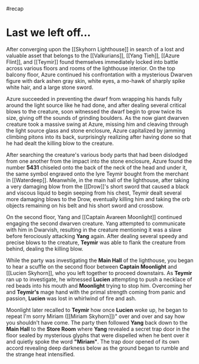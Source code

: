 #recap 

# Last we left off...

After converging upon the [[Skyhorn Lighthouse]] in search of a lost and valuable asset that belongs to the [[Valkurians]], [[Yang Tieh]], [[Azure Flint]], and [[Teymir]] found themselves immediately locked into battle across various floors and rooms of the lighthouse interior. On the top balcony floor, Azure continued his confrontation with a mysterious Dwarven figure with dark ashen gray skin, white eyes, a mo-hawk of sharply spike white hair, and a large stone sword.

Azure succeeded in preventing the dwarf from wrapping his hands fully around the light source like he had done, and after dealing several critical blows to the creature, soon witnessed the dwarf begin to grow twice its size, giving off the sounds of grinding boulders. As the now giant dwarven creature took a massive swing at Azure, missing him and cleaving through the light source glass and stone enclosure, Azure capitalized by jamming climbing pitons into its back, surprisingly realizing after having done so that he had dealt the killing blow to the creature.

After searching the creature's various body parts that had been dislodged from one another from the impact into the stone enclosure, Azure found the number **5431** chiseled onto the back of the neck of the head and under it, the same symbol engraved onto the lyre Teymir bought from the merchant in [[Waterdeep]]. Meanwhile, in the main hall of the lighthouse, after taking a very damaging blow from the [[Drow]]'s short sword that caused a black and viscous liquid to begin seeping from his chest, Teymir dealt several more damaging blows to the Drow, eventually killing him and taking the orb objects remaining on his belt and his short sword and crossbow.

On the second floor, Yang and [[Captain Avareen Moonlight]] continued engaging the second dwarven creature. Yang attempted to communicate with him in Dwarvish, resulting in the creature mentioning it was a slave before ferociously attacking **Yang** again. After dealing several speedy and precise blows to the creature, **Teymir** was able to flank the creature from behind, dealing the killing blow.

While the party was investigating the **Main Hall** of the lighthouse, you began to hear a scuffle on the second floor between **Captain Moonlight** and [[Lucien Skyhorn]], who you left together to proceed downstairs. As **Teymir** ran up to investigate, he witnessed **Lucien** attempting to push a necklace of red beads into his mouth and **Moonlight** trying to stop him. Overcoming her and **Teymir's** mage hand with the primal strength coming from panic and passion, **Lucien** was lost in whirlwind of fire and ash.

Moonlight later recalled to **Teymir** how once **Lucien** woke up, he began to repeat I'm sorry Miriam ([[Miriam Skyhorn]])" over and over and say how you shouldn't have come. The party then followed **Yang** back down to the **Main Hall** to the **Store Room** where **Yang** revealed a secret trap door in the floor sealed by mysterious glyphs that were dispelled when he bent over it and quietly spoke the word **"Miriam"**. The trap door opened of its own accord revealing deep darkness below as the ground began to rumble and the strange heat intensified.